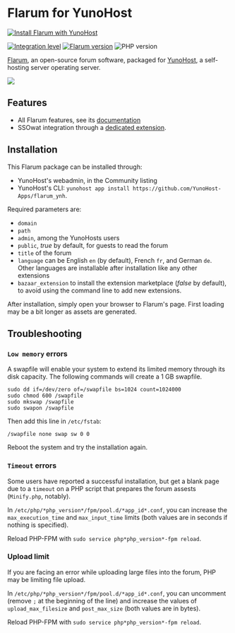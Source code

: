# Flarum for YunoHost

[![Install Flarum with YunoHost](https://install-app.yunohost.org/install-with-yunohost.png)](https://install-app.yunohost.org/?app=flarum)

[![Integration level](https://ci-apps.yunohost.org/ci/logs/flarum%20%28Apps%29.svg)](https://dash.yunohost.org/appci/app/flarum) [![Flarum version](https://img.shields.io/badge/flarum-0.1.0--beta.10-green.svg)](https://github.com/flarum/flarum/releases/tag/v0.1.0-beta.10) ![PHP version](https://img.shields.io/badge/php-7.3-green.svg)

[Flarum](http://flarum.org/), an open-source forum software, packaged for [YunoHost](https://yunohost.org/), a self-hosting server operating server.

![](http://flarum.org/img/screenshot_2x.png)

## Features

- All Flarum features, see its [documentation](http://flarum.org/docs/)
- SSOwat integration through a [dedicated extension](https://github.com/tituspijean/flarum-ext-auth-ssowat).

## Installation

This Flarum package can be installed through:
- YunoHost's webadmin, in the Community listing
- YunoHost's CLI: `yunohost app install https://github.com/YunoHost-Apps/flarum_ynh`.

Required parameters are:
- `domain`
- `path`
- `admin`, among the YunoHosts users
- `public`, *true* by default, for guests to read the forum
- `title` of the forum
- `language` can be English `en` (by default), French `fr`, and German `de`. Other languages are installable after installation like any other extensions
- `bazaar_extension` to install the extension marketplace (*false* by default), to avoid using the command line to add new extensions.

After installation, simply open your browser to Flarum's page. First loading may be a bit longer as assets are generated.

## Troubleshooting

### `Low memory` errors
A swapfile will enable your system to extend its limited memory through its disk capacity. The following commands will create a 1 GB swapfile.
```
sudo dd if=/dev/zero of=/swapfile bs=1024 count=1024000
sudo chmod 600 /swapfile
sudo mkswap /swapfile
sudo swapon /swapfile
```

Then add this line in `/etc/fstab`:
```
/swapfile none swap sw 0 0
```

Reboot the system and try the installation again.

### `Timeout` errors
Some users have reported a successful installation, but get a blank page due to a `timeout` on a PHP script that prepares the forum assests (`Minify.php`, notably).

In `/etc/php/*php_version*/fpm/pool.d/*app_id*.conf`, you can increase the `max_execution_time` and `max_input_time` limits (both values are in seconds if nothing is specified).

Reload PHP-FPM with `sudo service php*php_version*-fpm reload`.

### Upload limit
If you are facing an error while uploading large files into the forum, PHP may be limiting file upload.

In `/etc/php/*php_version*/fpm/pool.d/*app_id*.conf`, you can uncomment (remove `;` at the beginning of the line) and increase the values of `upload_max_filesize` and `post_max_size` (both values are in bytes).

Reload PHP-FPM with `sudo service php*php_version*-fpm reload`.
